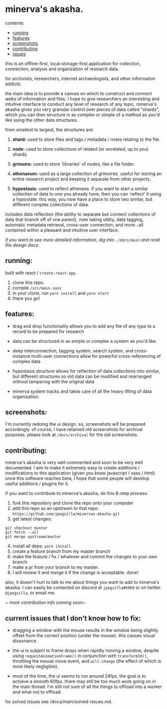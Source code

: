 # minerva's akasha.

contents:
-   [running](#running)
-   [features](#features)
-   [screenshots](#screenshots)
-   [contributing](#contributing)
-   [issues](#issues)

this is an offline-first, local-storage-first application for collection, connection, analysis and organization of research data.

for archivists, researchers, internet archaeologists, and other information addicts.

the main idea is to provide a canvas on which to construct and connect webs of information and files. I hope to give researchers an interesting and intuitive interface to conduct any level of research of any topic. minerva's akasha gives you very granular control over pieces of data called "shards", which you can then structure in as complex or simple of a method as you'd like using the other data structures.

from smallest to largest, the structures are:

1.  **shard:** used to store files and tags / metadata / notes relating to the file.

2.  **node:** used to store collections of related (or unrelated, up to you) shards.

3.  **grimoire:** used to store 'libraries' of nodes, like a file folder.

4.  **athenaeum:** used as a large collection of grimoires. useful for storing an entire research project and keeping it separate from other projects.

5.  **hypostasis:** used to reflect athenaea. if you want to start a similar collection of data to one you already have, then you can 'reflect' it using a hypostate. this way, you now have a place to store two similar, but different complex collections of data.

includes data reflection (the ability to separate but connect collections of data that branch off of one parent), note taking utility, data tagging, automatic metadata retrieval, cross-user connection, and more...all contained within a pleasant and intuitive user interface.

_if you want to see more detailed information, dig into `./docs/main` and read the design docs._

<a name="#running"></a>
## running:

built with react / `create-react-app`.

1.  clone this repo.
2.  compile `/src/main.sass`
3.  in your clone, run `yarn install` and `yarn start`
4.  there you go!

<a name="features"></a>
## features:

-   drag and drop functionality allows you to add any file of any type to a record to be prepared for research

-   data can be structured in as simple or complex a system as you'd like.

-   deep interconnection, tagging system, search system, and cross-instance multi-user connections allow for powerful cross-referencing of complex data

-   hypostasis structure allows for reflection of data collections into similar, but different structures so old data can be modified and rearranged without tampering with the original data

-   minerva system tracks and takes care of all the heavy lifting of data organization.

<a name="screenshots"></a>
## screenshots:

I'm currently redoing the ui design. so, screenshots will be prepared accordingly. of course, I have retained old screenshots for archival purposes. please look at `/docs/archival` for the old screenshots.

<a name="contributing"></a>
## contributing:

minerva's akasha is very well commented and soon to be very well documented. I aim to make it extremely easy to create additions / modifications to this application (given you know javascript / sass / html). once this software reaches beta, I hope that some people will develop useful additions / plugins for it.

if you want to contribute to minerva's akasha, do this 8-step process:

1.  fork this repository and clone the repo onto your computer
2.  add this repo as an upstream to that repo: `https://github.com/jpegzilla/minervas-akasha.git`
3.  get latest changes:
```
git checkout master
git fetch --all
git merge upstream/master
```
4.  install all deps: `yarn install`
5.  create a feature branch from my master branch
6.  make the feature / fix / whatever and commit the changes to your own branch
7.  make a pr from your branch to my master.
8.  I will review it and merge it if the change is acceptable. done!

also, it doesn't hurt to talk to me about things you want to add to minerva's akasha. I can easily be contacted on discord at `jpegzilla#6969` or on twitter `@jpegzilla`, or email me.

_\~ more contribution info coming soon\~_



<a name="issues"></a>
## current issues that I don't know how to fix:

-   dragging a window with the mouse results in the window being slightly offset from the correct position (under the mouse). this causes visual dissonance.

-   the ui is subject to frame drops when rapidly moving a window, despite using `requestAnimationFrame()` in conjunction with `transform3d()`, throttling the mouse move event, and `will-change` (the effect of which is most likely negligible).

-   most of the time, the ui seems to run around 24fps. the goal is to achieve a smooth 60fps. there may still be too much work going on in the main thread. I'm still not sure of all the things to offload into a worker and what not to offload.

for solved issues see /docs/main/solved-issues.md.
